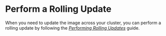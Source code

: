 # Perform a Rolling Update

When you need to update the image across your cluster, you can perform a rolling update by following the [*Performing Rolling Updates*](https://cloud.google.com/kubernetes-engine/docs/how-to/updating-apps) guide.